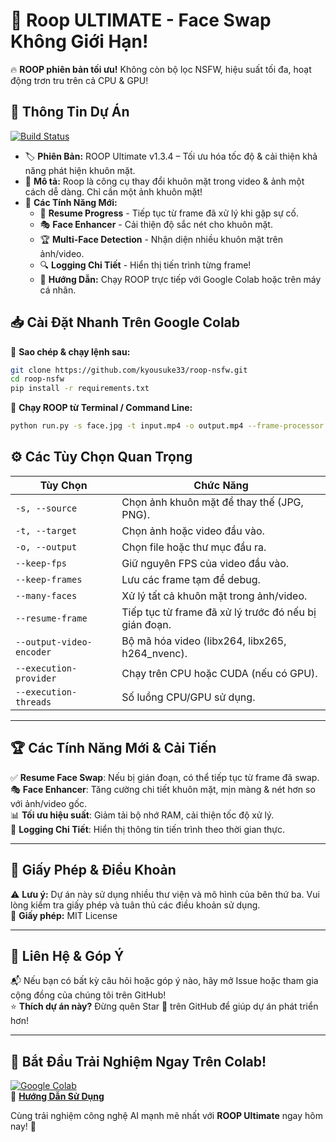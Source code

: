 # 🚀 Roop ULTIMATE - Face Swap Không Giới Hạn!  
🔥 **ROOP phiên bản tối ưu!** Không còn bộ lọc NSFW, hiệu suất tối đa, hoạt động trơn tru trên cả CPU & GPU!  

## 📌 Thông Tin Dự Án  

[![Build Status](https://img.shields.io/github/actions/workflow/status/kyousuke33/roop-nsfw/ci.yml.svg?branch=main)](https://github.com/kyousuke33/roop-nsfw/actions?query=workflow:ci)
- 🏷 **Phiên Bản:** ROOP Ultimate v1.3.4 – Tối ưu hóa tốc độ & cải thiện khả năng phát hiện khuôn mặt.  
- 🤖 **Mô tả:** Roop là công cụ thay đổi khuôn mặt trong video & ảnh một cách dễ dàng. Chỉ cần một ảnh khuôn mặt!  
- 📜 **Các Tính Năng Mới:**  
  - 🚀 **Resume Progress** - Tiếp tục từ frame đã xử lý khi gặp sự cố.  
  - 🎭 **Face Enhancer** - Cải thiện độ sắc nét cho khuôn mặt.  
  - 🏆 **Multi-Face Detection** - Nhận diện nhiều khuôn mặt trên ảnh/video.  
  - 🔍 **Logging Chi Tiết** - Hiển thị tiến trình từng frame!  
  - 📖 **Hướng Dẫn:** Chạy ROOP trực tiếp với Google Colab hoặc trên máy cá nhân.  

## 📥 Cài Đặt Nhanh Trên Google Colab  
📌 **Sao chép & chạy lệnh sau:**  
```bash
git clone https://github.com/kyousuke33/roop-nsfw.git
cd roop-nsfw
pip install -r requirements.txt
```
📌 **Chạy ROOP từ Terminal / Command Line:**  
```bash
python run.py -s face.jpg -t input.mp4 -o output.mp4 --frame-processor face_swapper --keep-fps
```

## ⚙ Các Tùy Chọn Quan Trọng  
| Tùy Chọn | Chức Năng |
|----------|----------|
| `-s, --source` | Chọn ảnh khuôn mặt để thay thế (JPG, PNG). |
| `-t, --target` | Chọn ảnh hoặc video đầu vào. |
| `-o, --output` | Chọn file hoặc thư mục đầu ra. |
| `--keep-fps` | Giữ nguyên FPS của video đầu vào. |
| `--keep-frames` | Lưu các frame tạm để debug. |
| `--many-faces` | Xử lý tất cả khuôn mặt trong ảnh/video. |
| `--resume-frame` | Tiếp tục từ frame đã xử lý trước đó nếu bị gián đoạn. |
| `--output-video-encoder` | Bộ mã hóa video (libx264, libx265, h264_nvenc). |
| `--execution-provider` | Chạy trên CPU hoặc CUDA (nếu có GPU). |
| `--execution-threads` | Số luồng CPU/GPU sử dụng. |

---

## 🏆 Các Tính Năng Mới & Cải Tiến  
✅ **Resume Face Swap**: Nếu bị gián đoạn, có thể tiếp tục từ frame đã swap.  
🎭 **Face Enhancer**: Tăng cường chi tiết khuôn mặt, mịn màng & nét hơn so với ảnh/video gốc.  
📊 **Tối ưu hiệu suất**: Giảm tải bộ nhớ RAM, cải thiện tốc độ xử lý.  
📖 **Logging Chi Tiết**: Hiển thị thông tin tiến trình theo thời gian thực.  

---

## 📜 Giấy Phép & Điều Khoản  
⚠ **Lưu ý:** Dự án này sử dụng nhiều thư viện và mô hình của bên thứ ba. Vui lòng kiểm tra giấy phép và tuân thủ các điều khoản sử dụng.  
📜 **Giấy phép:** MIT License  

---

## 🌟 Liên Hệ & Góp Ý  
📬 Nếu bạn có bất kỳ câu hỏi hoặc góp ý nào, hãy mở Issue hoặc tham gia cộng đồng của chúng tôi trên GitHub!  
⭐ **Thích dự án này?** Đừng quên Star 🌟 trên GitHub để giúp dự án phát triển hơn!  

---

## 🔗 **Bắt Đầu Trải Nghiệm Ngay Trên Colab!**  
[![Google Colab](https://colab.research.google.com/assets/colab-badge.svg)](https://colab.research.google.com/)  
📖 **[Hướng Dẫn Sử Dụng](https://github.com/kyousuke33/roop-nsfw/wiki/Wiki%E2%80%90Roop%E2%80%90Ultimate)**  

Cùng trải nghiệm công nghệ AI mạnh mẽ nhất với **ROOP Ultimate** ngay hôm nay! 🚀
